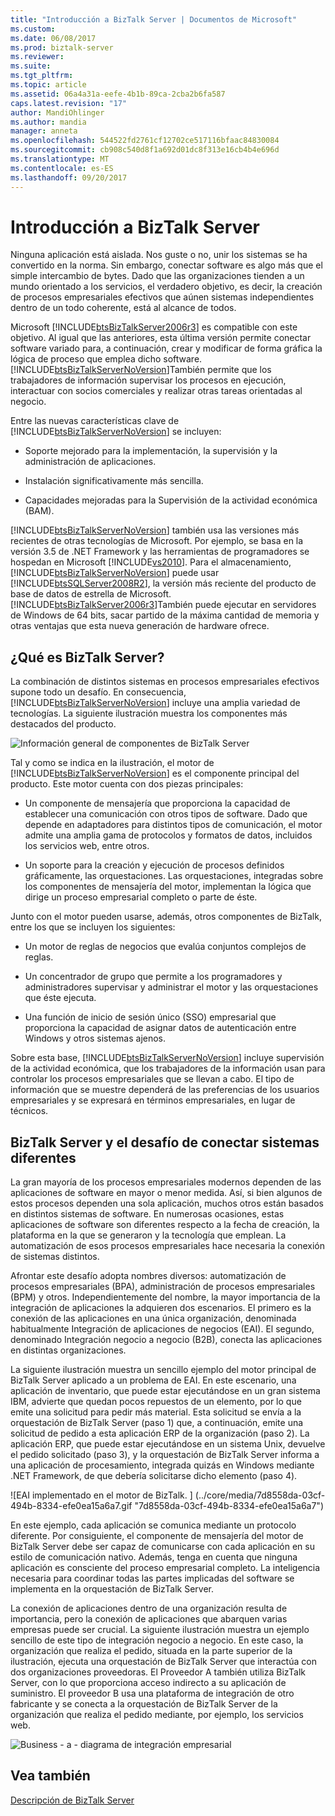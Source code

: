 ```yaml
---
title: "Introducción a BizTalk Server | Documentos de Microsoft"
ms.custom: 
ms.date: 06/08/2017
ms.prod: biztalk-server
ms.reviewer: 
ms.suite: 
ms.tgt_pltfrm: 
ms.topic: article
ms.assetid: 06a4a31a-eefe-4b1b-89ca-2cba2b6fa587
caps.latest.revision: "17"
author: MandiOhlinger
ms.author: mandia
manager: anneta
ms.openlocfilehash: 544522fd2761cf12702ce517116bfaac84830084
ms.sourcegitcommit: cb908c540d8f1a692d01dc8f313e16cb4b4e696d
ms.translationtype: MT
ms.contentlocale: es-ES
ms.lasthandoff: 09/20/2017
---
```

# <a name="introducing-biztalk-server"></a>Introducción a BizTalk Server
Ninguna aplicación está aislada. Nos guste o no, unir los sistemas se ha convertido en la norma. Sin embargo, conectar software es algo más que el simple intercambio de bytes. Dado que las organizaciones tienden a un mundo orientado a los servicios, el verdadero objetivo, es decir, la creación de procesos empresariales efectivos que aúnen sistemas independientes dentro de un todo coherente, está al alcance de todos.  
  
 Microsoft [!INCLUDE[btsBizTalkServer2006r3](../includes/btsbiztalkserver2006r3-md.md)] es compatible con este objetivo. Al igual que las anteriores, esta última versión permite conectar software variado para, a continuación, crear y modificar de forma gráfica la lógica de proceso que emplea dicho software. [!INCLUDE[btsBizTalkServerNoVersion](../includes/btsbiztalkservernoversion-md.md)]También permite que los trabajadores de información supervisar los procesos en ejecución, interactuar con socios comerciales y realizar otras tareas orientadas al negocio.  
  
 Entre las nuevas características clave de [!INCLUDE[btsBizTalkServerNoVersion](../includes/btsbiztalkservernoversion-md.md)] se incluyen:  
  
-   Soporte mejorado para la implementación, la supervisión y la administración de aplicaciones.  
  
-   Instalación significativamente más sencilla.  
  
-   Capacidades mejoradas para la Supervisión de la actividad económica (BAM).  
  
 [!INCLUDE[btsBizTalkServerNoVersion](../includes/btsbiztalkservernoversion-md.md)] también usa las versiones más recientes de otras tecnologías de Microsoft. Por ejemplo, se basa en la versión 3.5 de .NET Framework y las herramientas de programadores se hospedan en Microsoft [!INCLUDE[vs2010](../includes/vs2010-md.md)]. Para el almacenamiento, [!INCLUDE[btsBizTalkServerNoVersion](../includes/btsbiztalkservernoversion-md.md)] puede usar [!INCLUDE[btsSQLServer2008R2](../includes/btssqlserver2008r2-md.md)], la versión más reciente del producto de base de datos de estrella de Microsoft. [!INCLUDE[btsBizTalkServer2006r3](../includes/btsbiztalkserver2006r3-md.md)]También puede ejecutar en servidores de Windows de 64 bits, sacar partido de la máxima cantidad de memoria y otras ventajas que esta nueva generación de hardware ofrece.  
  
## <a name="what-is-biztalk-server"></a>¿Qué es BizTalk Server?  
 La combinación de distintos sistemas en procesos empresariales efectivos supone todo un desafío. En consecuencia, [!INCLUDE[btsBizTalkServerNoVersion](../includes/btsbiztalkservernoversion-md.md)] incluye una amplia variedad de tecnologías. La siguiente ilustración muestra los componentes más destacados del producto.  
  
 ![Información general de componentes de BizTalk Server](../core/media/d167608e-7c51-4d52-b8fa-9d4149242934.gif "d167608e-7c51-4d52-b8fa-9d4149242934")  
  
 Tal y como se indica en la ilustración, el motor de [!INCLUDE[btsBizTalkServerNoVersion](../includes/btsbiztalkservernoversion-md.md)] es el componente principal del producto. Este motor cuenta con dos piezas principales:  
  
-   Un componente de mensajería que proporciona la capacidad de establecer una comunicación con otros tipos de software. Dado que depende en adaptadores para distintos tipos de comunicación, el motor admite una amplia gama de protocolos y formatos de datos, incluidos los servicios web, entre otros.  
  
-   Un soporte para la creación y ejecución de procesos definidos gráficamente, las orquestaciones. Las orquestaciones, integradas sobre los componentes de mensajería del motor, implementan la lógica que dirige un proceso empresarial completo o parte de éste.  
  
 Junto con el motor pueden usarse, además, otros componentes de BizTalk, entre los que se incluyen los siguientes:  
  
-   Un motor de reglas de negocios que evalúa conjuntos complejos de reglas.  
  
-   Un concentrador de grupo que permite a los programadores y administradores supervisar y administrar el motor y las orquestaciones que éste ejecuta.  
  
-   Una función de inicio de sesión único (SSO) empresarial que proporciona la capacidad de asignar datos de autenticación entre Windows y otros sistemas ajenos.  
  
 Sobre esta base, [!INCLUDE[btsBizTalkServerNoVersion](../includes/btsbiztalkservernoversion-md.md)] incluye supervisión de la actividad económica, que los trabajadores de la información usan para controlar los procesos empresariales que se llevan a cabo. El tipo de información que se muestre dependerá de las preferencias de los usuarios empresariales y se expresará en términos empresariales, en lugar de técnicos.  
  
## <a name="biztalk-server-and-the-challenge-of-connecting-diverse-systems"></a>BizTalk Server y el desafío de conectar sistemas diferentes  
 La gran mayoría de los procesos empresariales modernos dependen de las aplicaciones de software en mayor o menor medida. Así, si bien algunos de estos procesos dependen una sola aplicación, muchos otros están basados en distintos sistemas de software. En numerosas ocasiones, estas aplicaciones de software son diferentes respecto a la fecha de creación, la plataforma en la que se generaron y la tecnología que emplean. La automatización de esos procesos empresariales hace necesaria la conexión de sistemas distintos.  
  
 Afrontar este desafío adopta nombres diversos: automatización de procesos empresariales (BPA), administración de procesos empresariales (BPM) y otros. Independientemente del nombre, la mayor importancia de la integración de aplicaciones la adquieren dos escenarios. El primero es la conexión de las aplicaciones en una única organización, denominada habitualmente Integración de aplicaciones de negocios (EAI). El segundo, denominado Integración negocio a negocio (B2B), conecta las aplicaciones en distintas organizaciones.  
  
 La siguiente ilustración muestra un sencillo ejemplo del motor principal de BizTalk Server aplicado a un problema de EAI. En este escenario, una aplicación de inventario, que puede estar ejecutándose en un gran sistema IBM, advierte que quedan pocos repuestos de un elemento, por lo que emite una solicitud para pedir más material. Esta solicitud se envía a la orquestación de BizTalk Server (paso 1) que, a continuación, emite una solicitud de pedido a esta aplicación ERP de la organización (paso 2). La aplicación ERP, que puede estar ejecutándose en un sistema Unix, devuelve el pedido solicitado (paso 3), y la orquestación de BizTalk Server informa a una aplicación de procesamiento, integrada quizás en Windows mediante .NET Framework, de que debería solicitarse dicho elemento (paso 4).  
  
 ![EAI implementado en el motor de BizTalk. ] (../core/media/7d8558da-03cf-494b-8334-efe0ea15a6a7.gif "7d8558da-03cf-494b-8334-efe0ea15a6a7")  
  
 En este ejemplo, cada aplicación se comunica mediante un protocolo diferente. Por consiguiente, el componente de mensajería del motor de BizTalk Server debe ser capaz de comunicarse con cada aplicación en su estilo de comunicación nativo. Además, tenga en cuenta que ninguna aplicación es consciente del proceso empresarial completo. La inteligencia necesaria para coordinar todas las partes implicadas del software se implementa en la orquestación de BizTalk Server.  
  
 La conexión de aplicaciones dentro de una organización resulta de importancia, pero la conexión de aplicaciones que abarquen varias empresas puede ser crucial. La siguiente ilustración muestra un ejemplo sencillo de este tipo de integración negocio a negocio. En este caso, la organización que realiza el pedido, situada en la parte superior de la ilustración, ejecuta una orquestación de BizTalk Server que interactúa con dos organizaciones proveedoras. El Proveedor A también utiliza BizTalk Server, con lo que proporciona acceso indirecto a su aplicación de suministro. El proveedor B usa una plataforma de integración de otro fabricante y se conecta a la orquestación de BizTalk Server de la organización que realiza el pedido mediante, por ejemplo, los servicios web.  
  
 ![Business &#45; a &#45; diagrama de integración empresarial](../core/media/b1d8787d-e842-468e-96c5-b68875d9abc3.gif "b1d8787d-e842-468e-96c5-b68875d9abc3")  
  
## <a name="see-also"></a>Vea también  
 [Descripción de BizTalk Server](../core/understanding-biztalk-server.md)